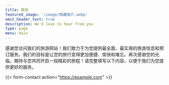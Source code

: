 ```yaml
---
title: 联系
featured_image: '/image/西藏简介.webp'
omit_header_text: true
description: We'd love to hear from you
type: page
menu: main
---
```



感谢您访问我们的旅游网站！我们致力于为您提供最全面、最实用的旅游信息和预订服务。我们的目标是让您的旅行变得更加便捷、愉快和难忘。再次感谢您的光临，期待与您共同开启一段精彩的旅程！请完整填写以下内容，以便于我们为您提供更好的服务。


{{< form-contact action="https://example.com"  >}}
